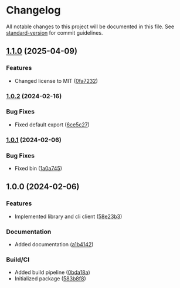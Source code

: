 # Changelog

All notable changes to this project will be documented in this file. See [standard-version](https://github.com/conventional-changelog/standard-version) for commit guidelines.

## [1.1.0](https://github.com/gergof/signo-client/compare/v1.0.2...v1.1.0) (2025-04-09)


### Features

* Changed license to MIT ([0fa7232](https://github.com/gergof/signo-client/commit/0fa723254be5fcb7fd67dfe327ec1c61d47eecdc))

### [1.0.2](https://github.com/gergof/signo-client/compare/v1.0.1...v1.0.2) (2024-02-16)


### Bug Fixes

* Fixed default export ([6ce5c27](https://github.com/gergof/signo-client/commit/6ce5c2762066a640f1922a32f3018c173daa7479))

### [1.0.1](https://github.com/gergof/signo-client/compare/v1.0.0...v1.0.1) (2024-02-06)


### Bug Fixes

* Fixed bin ([1a0a745](https://github.com/gergof/signo-client/commit/1a0a745ef08c3eb7b227c85d92f4209f9608cd94))

## 1.0.0 (2024-02-06)


### Features

* Implemented library and cli client ([58e23b3](https://github.com/gergof/signo-client/commit/58e23b3156f570629a67d9f68601b1b2c21537a1))


### Documentation

* Added documentation ([a1b4142](https://github.com/gergof/signo-client/commit/a1b4142de05c22d390074e8b0b41f355e735e93d))


### Build/CI

* Added build pipeline ([0bda18a](https://github.com/gergof/signo-client/commit/0bda18acc5f6335de63cb0a7a050be9af56da46b))
* Initialized package ([583b8f8](https://github.com/gergof/signo-client/commit/583b8f857947a640d93afd3534cad40f99b41cb9))
